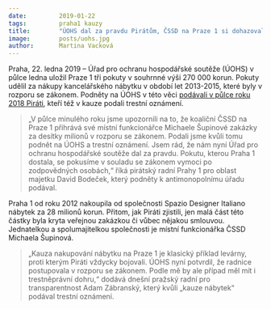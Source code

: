 ```yaml
---
date:         2019-01-22
tags:         praha1 kauzy
title:        "ÚOHS dal za pravdu Pirátům, ČSSD na Praze 1 si dohazovala zakázky v rozporu se zákonem"
image: 	      posts/uohs.jpg
author:       Martina Vacková
---
```


Praha, 22. ledna 2019 – Úřad pro ochranu hospodářské soutěže (ÚOHS) v půlce ledna uložil Praze 1 tři pokuty v souhrnné výši 270 000 korun. Pokuty udělil za nákupy kancelářského nábytku v období let 2013-2015, které byly v rozporu se zákonem. Podněty na ÚOHS v této věci [podávali v půlce roku 2018 Piráti](https://praha.pirati.cz/pirati-podali-to-ohledne-nabytku-na-praze-1.html), kteří též v kauze podali trestní oznámení.

> „V půlce minulého roku jsme upozornili na to, že koaliční ČSSD na Praze 1 přihrává své místní funkcionářce Michaele Šupinové zakázky za desítky milionů v rozporu se zákonem. Podali jsme kvůli tomu podnět na ÚOHS a trestní oznámení. Jsem rád, že nám nyní Úřad pro ochranu hospodářské soutěže dal za pravdu. Pokutu, kterou Praha 1 dostala, se pokusíme v souladu se zákonem vymoci po zodpovědných osobách,“ říká pirátský radní Prahy 1 pro oblast majetku David Bodeček, který podněty k antimonopolnímu úřadu podával.

Praha 1 od roku 2012 nakoupila od společnosti Spazio Designer Italiano nábytek za 28 milionů korun. Přitom, jak Piráti zjistili, jen malá část této částky byla kryta veřejnou zakázkou či vůbec nějakou smlouvou. Jednatelkou a spolumajitelkou společnosti je místní funkcionářka ČSSD Michaela Šupinová. 

> „Kauza nakupování nábytku na Praze 1 je klasický příklad levárny, proti kterým Piráti vždycky bojovali. ÚOHS nyní potvrdil, že radnice postupovala v rozporu se zákonem. Podle mě by ale případ měl mít i trestněprávní dohru,“ dodává dnešní pražský radní pro transparentnost Adam Zábranský, který kvůli „kauze nábytek“ podával trestní oznámení.
